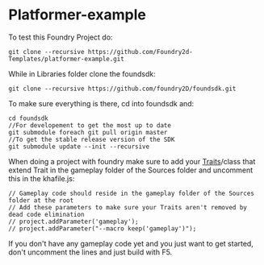 # Platformer-example

To test this Foundry Project do:

`git clone --recursive https://github.com/Foundry2d-Templates/platformer-example.git`
 

While in Libraries folder clone the foundsdk:

`git clone --recursive https://github.com/foundry2D/foundsdk.git`

To make sure everything is there, cd into foundsdk and:
```
cd foundsdk
//For developement to get the most up to date 
git submodule foreach git pull origin master
//To get the stable release version of the SDK
git submodule update --init --recursive

```

When doing a project with foundry make sure to add your [Traits](https://github.com/foundry2D/foundry2d/wiki/Traits)/class that extend Trait in the gameplay folder of the Sources folder and uncomment this in the khafile.js:
```
// Gameplay code should reside in the gameplay folder of the Sources folder at the root
// Add these parameters to make sure your Traits aren't removed by dead code elimination 
// project.addParameter('gameplay');
// project.addParameter("--macro keep('gameplay')");
```
If you don't have any gameplay code yet and you just want to get started, don't uncomment the lines and just build with F5.
